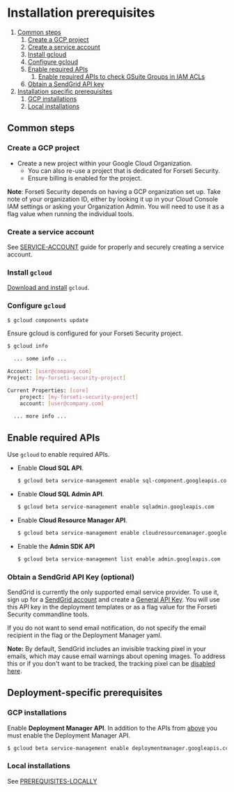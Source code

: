 # Installation prerequisites
  1. [Common steps](#common-steps)
     1. [Create a GCP project](#create-a-gcp-project)
     1. [Create a service account](#create-a-service-account)
     1. [Install gcloud](#install-gcloud)
     1. [Configure gcloud](#configure-gcloud)
     1. [Enable required APIs](#enable-required-apis)
        1. [Enable required APIs to check GSuite Groups in IAM ACLs](#enable-required-apis-to-check-gsuite-groups-in-iam-acls)
     1. [Obtain a SendGrid API key](#obtain-a-sendgrid-api-key)
  1. [Installation specific prerequisites](#installation-specific-prerequisites)
     1. [GCP installations](#gcp-installations)
     1. [Local installations](#local-installations)

## Common steps
### Create a GCP project
* Create a new project within your Google Cloud Organization.
  * You can also re-use a project that is dedicated for Forseti Security.
  * Ensure billing is enabled for the project.

**Note**: Forseti Security depends on having a GCP organization set up.
Take note of your organization ID, either by looking it up in
your Cloud Console IAM settings or asking your Organization Admin.
You will need to use it as a flag value when running the individual tools.

### Create a service account
See [SERVICE-ACCOUNT](/docs/common/SERVICE-ACCOUNT.md) guide for properly and
securely creating a service account.

### Install `gcloud`
[Download and install](https://cloud.google.com/sdk/gcloud/) `gcloud`.

### Configure `gcloud`

  ```sh
  $ gcloud components update
  ```
Ensure gcloud is configured for your Forseti Security project.

  ```sh
  $ gcloud info

    ... some info ...

  Account: [user@company.com]
  Project: [my-forseti-security-project]

  Current Properties: [core]
      project: [my-forseti-security-project]
      account: [user@company.com]

    ... more info ...
  ```

## Enable required APIs
Use `gcloud` to enable required APIs.

* Enable **Cloud SQL API**.

  ```sh
  $ gcloud beta service-management enable sql-component.googleapis.com
  ```

* Enable **Cloud SQL Admin API**.

  ```sh
  $ gcloud beta service-management enable sqladmin.googleapis.com
  ```

* Enable **Cloud Resource Manager API**.

  ```sh
  $ gcloud beta service-management enable cloudresourcemanager.googleapis.com
  ```

* Enable the **Admin SDK API**

  ```sh
  $ gcloud beta service-management list enable admin.googleapis.com
  ```

### Obtain a SendGrid API Key (optional)
SendGrid is currently the only supported email service provider. To use it,
sign up for a [SendGrid account](https://sendgrid.com) and create a
[General API Key](https://sendgrid.com/docs/User_Guide/Settings/api_keys.html).
You will use this API key in the deployment templates or as a flag value
for the Forseti Security commandline tools.

If you do not want to send email notification, do not specify the
email recipient in the flag or the Deployment Manager yaml.

**Note:** By default, SendGrid includes an invisible tracking pixel in your emails,
which may cause email warnings about opening images. To address this or if you
don't want to be tracked, the tracking pixel can be
[disabled here](https://sendgrid.com/docs/User_Guide/Settings/tracking.html#-Open-Tracking).

## Deployment-specific prerequisites
### GCP installations
Enable **Deployment Manager API**.
In addition to the APIs from [above](#enable-required-apis) you must enable the
Deployment Manager API.

  ```sh
  $ gcloud beta service-management enable deploymentmanager.googleapis.com
  ```

### Local installations
See [PREREQUISITES-LOCALLY](/docs/prerequisites/PREREQUISITES-LOCALLY.md)
